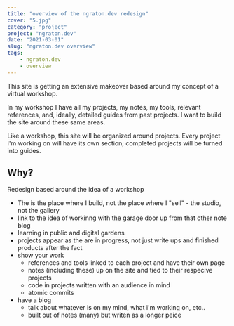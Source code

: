 ```yaml
---
title: "overview of the ngraton.dev redesign"
cover: "5.jpg"
category: "project"
project: "ngraton.dev"
date: "2021-03-01"
slug: "ngraton.dev overview"
tags:
    - ngraton.dev
    - overview
---
```


This site is getting an extensive makeover based around my concept of a virtual workshop.

In my workshop I have all my projects, my notes, my tools, relevant references, and, ideally, detailed guides from past projects. I want to build the site around these same areas.

Like a workshop, this site will be organized around projects. Every project I'm working on will have its own section; completed projects will be turned into guides.

## Why?

Redesign based around the idea of a workshop
- The is the place where I build, not the place where I "sell" - the studio, not the gallery
- link to the idea of workinng with the garage door up from that other note blog
- learning in public and digital gardens
- projects appear as the are in progress, not just write ups and finished products after the fact
- show your work
	- references and tools linked to each project and have their own page
	- notes (including these) up on the site and tied to their respecive projects
	- code in projects written with an audience in mind
	- atomic commits
- have a blog
	- talk about whatever is on my mind, what i'm working on, etc..
	- built out of notes (many) but writen as a longer peice
